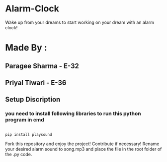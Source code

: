 # Alarm-Clock
Wake up from your dreams to start working on your dream with an alarm clock!

# Made By : 
## Paragee Sharma - E-32
## Priyal Tiwari - E-36

## Setup Discription 
### you need to install following libraries to run this python program in cmd
```

pip install playsound

```

Fork this repository and enjoy the project! Contribute if necessary!
Rename your desired alarm sound to song.mp3 and place the file in the root folder of the .py code.
